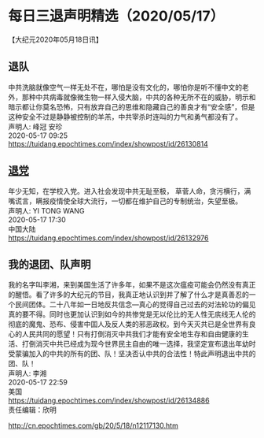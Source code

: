 # 每日三退声明精选（2020/05/17）
  
  
【大纪元2020年05月18日讯】  
## 退队  
中共洗脑就像空气一样无处不在，哪怕是没有文化的，哪怕你是听不懂中文的老外，那种中共病毒就像微生物一样入侵大脑，中共的各种无所不在的威胁，明示和暗示都让你莫名恐怖，只有放弃自己的思维和隐藏自己的善良才有“安全感”，但是这种安全不过是静静被控制的羊羔，中共宰杀时连叫的力气和勇气都没有了。  
声明人: 峰冠 安珍  
2020-05-17 09:25  
https://tuidang.epochtimes.com/index/showpost/id/26130814  
## <a href="http://cn.epochtimes.com/gb/tag/%E9%80%80%E5%85%9A.html">退党</a>  
年少无知，在学校入党。进入社会发现中共无耻至极， 草菅人命，贪污横行，满嘴谎言，瞒报疫情使全球大流行，一切都在维护自己的专制统治，失望至极。  
声明人: YI TONG WANG  
2020-05-17 17:30  
中国大陆  
https://tuidang.epochtimes.com/index/showpost/id/26132976  
## 我的退团、队声明  
我的名字叫李湘，来到美国生活了许多年，如果不是这次瘟疫可能会仍然没有真正的醒悟。看了许多的大纪元的节目，我真正地认识到并了解了什么才是真善忍的一个民间团体。二十八年如一日地反共信念––真心的觉得自己过去的对法轮功的偏见真的要不得。同时也更加认识到如今的共惨党是无以伦比的无人性无㡳线无人伦的彻底的魔鬼、恐布、侵害中囯人及反人类的邪恶政权。到今天灭共已是全世界有良心的人民共同的愿望！只有打倒消灭中共我们才能有安全地生存和自由健康的生活、打倒消灭中共已经成为现今世界民主自由的唯一选择，我坚定宣布退出年幼时受蒙骗加入的中共的所有的团、队！坚决否认中共的合法性！特此声明退出中共的团、队！  
声明人: 李湘  
2020-05-17 22:59  
美国  
https://tuidang.epochtimes.com/index/showpost/id/26134886  
责任编辑：欣明  
  
  
  
http://cn.epochtimes.com/gb/20/5/18/n12117130.htm

